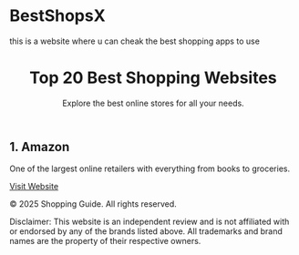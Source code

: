 # BestShopsX
this is a website where u can cheak the best shopping apps to use
<!DOCTYPE html>
<html lang="en">
<head>
  <meta charset="UTF-8" />
  <meta name="viewport" content="width=device-width, initial-scale=1.0"/>
  <title>Top 20 Shopping Websites</title>
  <link rel="stylesheet" href="styles.css"/>
</head>
<body>
  <header>
    <h1>Top 20 Best Shopping Websites</h1>
    <p>Explore the best online stores for all your needs.</p>
  </header>

  <main>
    <section class="grid">
      <div class="card">
        <h2>1. Amazon</h2>
        <p>One of the largest online retailers with everything from books to groceries.</p>
        <a href="https://www.amazon.com" target="_blank">Visit Website</a>
      </div>
      <!-- Add more cards here -->
    </section>
  </main>

  <footer>
    <p>&copy; 2025 Shopping Guide. All rights reserved.</p>
    <p class="disclaimer">
      Disclaimer: This website is an independent review and is not affiliated with or endorsed by any of the brands listed above. All trademarks and brand names are the property of their respective owners.
    </p>
  </footer>
</body>
</html>
